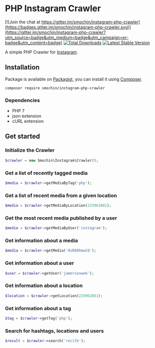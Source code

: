 
# PHP Instagram Crawler

[![Join the chat at https://gitter.im/smochin/instagram-php-crawler](https://badges.gitter.im/smochin/instagram-php-crawler.svg)](https://gitter.im/smochin/instagram-php-crawler?utm_source=badge&utm_medium=badge&utm_campaign=pr-badge&utm_content=badge)
[![Total Downloads](https://img.shields.io/packagist/dt/smochin/instagram-php-crawler.svg?style=flat-square)](https://packagist.org/packages/smochin/instagram-php-crawler)
[![Latest Stable Version](https://img.shields.io/packagist/v/smochin/instagram-php-crawler.svg?style=flat-square)](https://packagist.org/packages/smochin/instagram-php-crawler)

A simple PHP Crawler for [Instagram](https://instagram.com).

## Installation
Package is available on [Packagist](http://packagist.org/packages/smochin/instagram-client),
you can install it using [Composer](http://getcomposer.org).

```shell
composer require smochin/instagram-php-crawler
```

### Dependencies
- PHP 7
- json extension
- cURL extension

## Get started

### Initialize the Crawler
```php
$crawler = new Smochin\Instagram\Crawler();
```

### Get a list of recently tagged media
```php
$media = $crawler->getMediaByTag('php');
```

### Get a list of recent media from a given location
```php
$media = $crawler->getMediaByLocation(225963881);
```

### Get the most recent media published by a user
```php
$media = $crawler->getMediaByUser('instagram');
```

### Get information about a media
```php
$media = $crawler->getMedia('0sR6OhmwCQ');
```

### Get information about a user
```php
$user = $crawler->getUser('jamersonweb');
```

### Get information about a location
```php
$location = $crawler->getLocation(225963881);
```

### Get information about a tag
```php
$tag = $crawler->getTag('php');
```

### Search for hashtags, locations and users
```php
$result = $crawler->search('recife');
```
